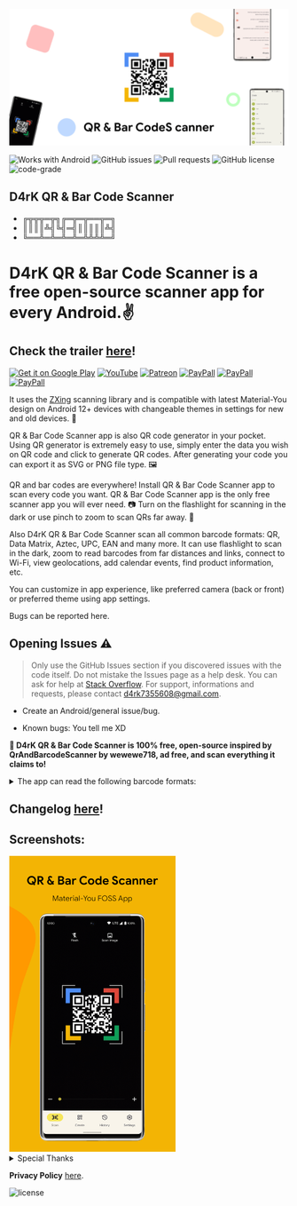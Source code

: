 <p align="center">
<img src="/app/src/play/listings/en-US/graphics/feature-graphic/feature_graphic.png">
</p>

![Works with Android](https://img.shields.io/badge/Works%20with-Android-blue)
![GitHub issues](https://img.shields.io/github/issues/D4rK7355608/com.d4rk.qrcodescanner)
![Pull requests](https://img.shields.io/github/issues-pr/D4rK7355608/com.d4rk.qrcodescanner)
![GitHub license](https://img.shields.io/github/license/D4rK7355608/com.d4rk.qrcodescanner)
![code-grade](https://api.codiga.io/project/30506/status/svg)

## D4rK QR & Bar Code Scanner

- ╔╦╦╦═╦╗╔═╦═╦══╦═╗
- ║║║║╩╣╚╣═╣║║║║║╩╣
- ╚══╩═╩═╩═╩═╩╩╩╩═╝

# D4rK QR & Bar Code Scanner is a free open-source scanner app for every Android.✌

## Check the trailer [here](https://youtu.be/CgX31Oy2etM)!

[<img src="https://github.com/D4rK7355608/com.d4rk.cleaner/blob/master/img/badges/google_play_store.png"
alt="Get it on Google Play"
height="90">](https://bit.ly/qrandbarcodescanner)
[<img src="https://github.com/D4rK7355608/com.d4rk.cleaner/blob/master/img/badges/youtube.png"
alt="YouTube"
height="90">](https://bit.ly/D4rKYouTube)
[<img src="https://github.com/D4rK7355608/com.d4rk.cleaner/blob/master/img/badges/patreon.png"
alt="Patreon"
height="90">](https://www.patreon.com/d4rk7355608)
[<img src="https://github.com/D4rK7355608/com.d4rk.cleaner/blob/master/img/badges/paypal.png"
alt="PayPall"
height="90">](https://www.paypal.me/d4rkmichaeltutorials)
[<img src="https://github.com/D4rK7355608/com.d4rk.cleaner/blob/master/img/badges/deviant_art.png"
alt="PayPall"
height="90">](https://www.deviantart.com/d4rk7355608)
[<img src="https://github.com/D4rK7355608/com.d4rk.cleaner/blob/master/img/badges/gamejolt.png"
alt="PayPall"
height="90">](https://bit.ly/D4rK-S-A-D)

It uses the [ZXing](https://github.com/zxing/zxing) scanning library and is compatible with latest Material-You design on Android 12+ devices with changeable themes in settings for new and old devices. 📱

QR & Bar Code Scanner app is also QR code generator in your pocket. Using QR generator is extremely easy to use, simply enter the data you wish on QR code and click to generate QR codes. After generating your code you can export it as SVG or PNG file type. 🖼️

QR and bar codes are everywhere! Install QR & Bar Code Scanner app to scan every code you want. QR & Bar Code Scanner app is the only free scanner app you will ever need. 📷 Turn on the flashlight for scanning in the dark or use pinch to zoom to scan QRs far away. 📸

Also D4rK QR & Bar Code Scanner scan all common barcode formats: QR, Data Matrix, Aztec, UPC, EAN and many more. It can use flashlight to scan in the dark, zoom to read barcodes from far distances and links, connect to Wi-Fi, view geolocations, add calendar events, find product information, etc.

You can customize in app experience, like preferred camera (back or front) or preferred theme using app settings.

Bugs can be reported here.

## Opening Issues :warning:

> Only use the GitHub Issues section if you discovered issues with the code itself. Do not mistake the Issues page as a help desk. You can ask for help at [Stack Overflow](https://stackoverflow.com/questions/tagged/android).
> For support, informations and requests, please contact <d4rk7355608@gmail.com>.

- Create an Android/general issue/bug.

- Known bugs: You tell me XD

__🖤 D4rK QR & Bar Code Scanner is 100% free, open-source inspired by QrAndBarcodeScanner by wewewe718, ad free, and scan everything it claims to!__

<details>
  <summary>The app can read the following barcode formats:</summary>

* [AZTEC](https://en.wikipedia.org/wiki/Aztec_Code)
* [CODABAR](https://en.wikipedia.org/wiki/Codabar)
* [CODE-39](https://en.wikipedia.org/wiki/Code_39)
* [CODE-128](https://en.wikipedia.org/wiki/Code_128)
* [DATA MATRIX](https://en.wikipedia.org/wiki/Data_Matrix)
* [EAN-8](https://en.wikipedia.org/wiki/EAN-8)
* [EAN-13]( https://en.wikipedia.org/wiki/International_Article_Number)
* [ITF](https://en.wikipedia.org/wiki/Interleaved_2_of_5)
* [PDF417](https://en.wikipedia.org/wiki/PDF417)
* [QR CODE](https://en.wikipedia.org/wiki/QR_code)
* [RSS 14](https://en.wikipedia.org/wiki/GS1_DataBar)
* [RSS EXPANDED](https://en.wikipedia.org/wiki/GS1_DataBar)
* [UPC-A](https://en.wikipedia.org/wiki/Universal_Product_Code)
* [UPC-E](https://en.wikipedia.org/wiki/Universal_Product_Code#UPC-E)
* [UPC-EAN EXTENSION](https://en.wikipedia.org/wiki/Universal_Product_Code#EAN-13)

### Create

The app can create the following barcode formats:
* [AZTEC](https://en.wikipedia.org/wiki/Aztec_Code)
* [CODABAR](https://en.wikipedia.org/wiki/Codabar)
* [CODE 39](https://en.wikipedia.org/wiki/Code_39)
* [CODE 128](https://en.wikipedia.org/wiki/Code_128)
* [DATA MATRIX](https://en.wikipedia.org/wiki/Data_Matrix)
* [EAN-8](https://en.wikipedia.org/wiki/EAN-8)
* [EAN-13](https://en.wikipedia.org/wiki/International_Article_Number)
* [ITF](https://en.wikipedia.org/wiki/Interleaved_2_of_5)
* [PDF417](https://en.wikipedia.org/wiki/PDF417)
* [QR CODE](https://en.wikipedia.org/wiki/QR_code)
* [UPC-A](https://en.wikipedia.org/wiki/Universal_Product_Code)
* [UPC-E](https://en.wikipedia.org/wiki/Universal_Product_Code#UPC-E)

</details>

## Changelog [here](https://raw.githubusercontent.com/D4rK7355608/com.d4rk.qrcodescanner/master/CHANGELOG.md)!

## Screenshots:

<img src="/app/src/play/listings/en-US/graphics/phone-screenshots/1-screenshot_main.png" width="300">

<details>
  <summary>Special Thanks</summary>

- Thanks [wewewe718](https://github.com/wewewe718) for [QrAndBarcodeScanner](https://github.com/wewewe718/QrAndBarcodeScanner);

</details>

__Privacy Policy__ [here](https://bit.ly/qrcodescannerprivacypolicy).

![license](https://imgur.com/QQlcEVT.png)